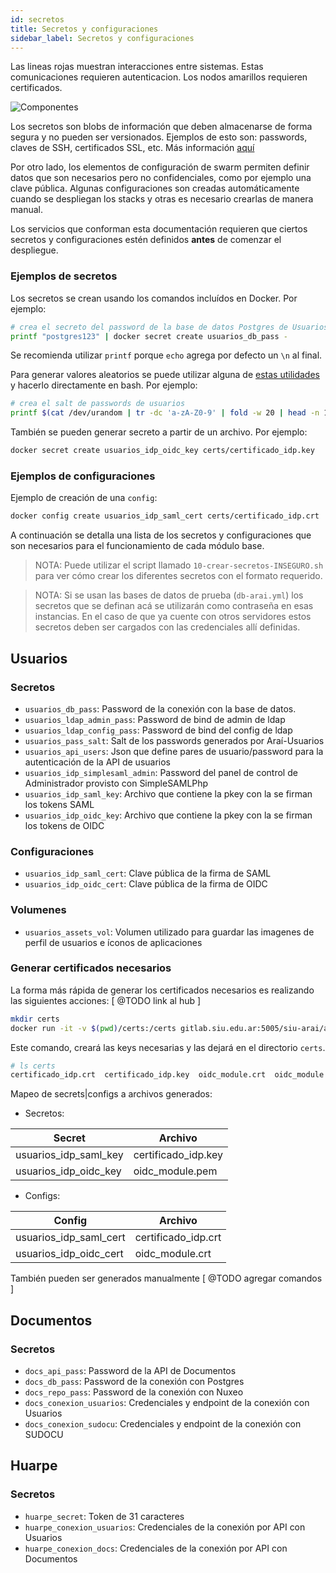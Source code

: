 ```yaml
---
id: secretos
title: Secretos y configuraciones
sidebar_label: Secretos y configuraciones
---
```


Las lineas rojas muestran interacciones entre sistemas. Estas comunicaciones requieren autenticacion. Los nodos amarillos requieren certificados.

![Componentes](assets/secretos.png)

Los secretos son blobs de información que deben almacenarse de forma segura y no pueden ser versionados. Ejemplos de esto son: passwords, claves de SSH, certificados SSL, etc. Más información [aquí](https://docs.docker.com/engine/swarm/secrets/)

Por otro lado, los elementos de configuración de swarm permiten definir datos que son necesarios pero no confidenciales, como por ejemplo una clave pública. Algunas configuraciones son creadas automáticamente cuando se despliegan los stacks y otras es necesario crearlas de manera manual.

Los servicios que conforman esta documentación requieren que ciertos secretos y configuraciones estén definidos **antes** de comenzar el despliegue. 

### Ejemplos de secretos
Los secretos se crean usando los comandos incluídos en Docker. Por ejemplo: 
```bash
# crea el secreto del password de la base de datos Postgres de Usuarios
printf "postgres123" | docker secret create usuarios_db_pass -
```
Se recomienda utilizar `printf` porque `echo` agrega por defecto un `\n` al final.

Para generar valores aleatorios se puede utilizar alguna de [estas utilidades](https://gist.github.com/earthgecko/3089509) y hacerlo directamente en bash. Por ejemplo:
```bash
# crea el salt de passwords de usuarios
printf $(cat /dev/urandom | tr -dc 'a-zA-Z0-9' | fold -w 20 | head -n 1) | docker secret create usuarios_pass_salt -
```

También se pueden generar secreto a partir de un archivo. Por ejemplo:
```bash
docker secret create usuarios_idp_oidc_key certs/certificado_idp.key
```
### Ejemplos de configuraciones
Ejemplo de creación de una `config`:
```bash
docker config create usuarios_idp_saml_cert certs/certificado_idp.crt
```

A continuación se detalla una lista de los secretos y configuraciones que son necesarios para el funcionamiento de cada módulo base.


> NOTA: Puede utilizar el script llamado `10-crear-secretos-INSEGURO.sh` para ver cómo
crear los diferentes secretos con el formato requerido.

> NOTA: Si se usan las bases de datos de prueba (`db-arai.yml`) los secretos que se definan acá se utilizarán como contraseña en esas instancias.
En el caso de que ya cuente con otros servidores estos secretos deben ser cargados con las credenciales allí definidas.

## Usuarios
### Secretos

* `usuarios_db_pass`: Password de la conexión con la base de datos.
* `usuarios_ldap_admin_pass`: Password de bind de admin de ldap
* `usuarios_ldap_config_pass`: Password de bind del config de ldap
* `usuarios_pass_salt`: Salt de los passwords generados por Araí-Usuarios
* `usuarios_api_users`: Json que define pares de usuario/password para la autenticación de la API de usuarios
* `usuarios_idp_simplesaml_admin`: Password del panel de control de Administrador provisto con SimpleSAMLPhp
* `usuarios_idp_saml_key`: Archivo que contiene la pkey con la se firman los tokens SAML
* `usuarios_idp_oidc_key`: Archivo que contiene la pkey con la se firman los tokens de OIDC

### Configuraciones
* `usuarios_idp_saml_cert`: Clave pública de la firma de SAML
* `usuarios_idp_oidc_cert`: Clave pública de la firma de OIDC

### Volumenes
* `usuarios_assets_vol`: Volumen utilizado para guardar las imagenes de perfil de usuarios e íconos de aplicaciones

### Generar certificados necesarios
La forma más rápida de generar los certificados necesarios es realizando las siguientes acciones:
[ @TODO link al hub ]
```bash
mkdir certs
docker run -it -v $(pwd)/certs:/certs gitlab.siu.edu.ar:5005/siu-arai/arai-usuarios/idp:develop -- "apk add openssl && idp/bin/instalador instalacion:generar-certs -n --destino /certs"
```
Este comando, creará las keys necesarias y las dejará en el directorio `certs`.
```bash
# ls certs
certificado_idp.crt  certificado_idp.key  oidc_module.crt  oidc_module.pem
```

Mapeo de secrets|configs a archivos generados:

* Secretos:

| Secret                | Archivo             |
|-----------------------|---------------------|
| usuarios_idp_saml_key | certificado_idp.key |
| usuarios_idp_oidc_key | oidc_module.pem     |

* Configs:

| Config                | Archivo             |
|-----------------------|---------------------|
| usuarios_idp_saml_cert | certificado_idp.crt |
| usuarios_idp_oidc_cert | oidc_module.crt     |

También pueden ser generados manualmente [ @TODO agregar comandos ]

## Documentos

### Secretos

* `docs_api_pass`: Password de la API de Documentos
* `docs_db_pass`: Password de la conexión con Postgres
* `docs_repo_pass`: Password de la conexión con Nuxeo
* `docs_conexion_usuarios`: Credenciales y endpoint de la conexión con Usuarios
* `docs_conexion_sudocu`: Credenciales y endpoint de la conexión con SUDOCU

## Huarpe
### Secretos

* `huarpe_secret`: Token de 31 caracteres
* `huarpe_conexion_usuarios`: Credenciales de la conexión por API con Usuarios
* `huarpe_conexion_docs`: Credenciales de la conexión por API con Documentos

